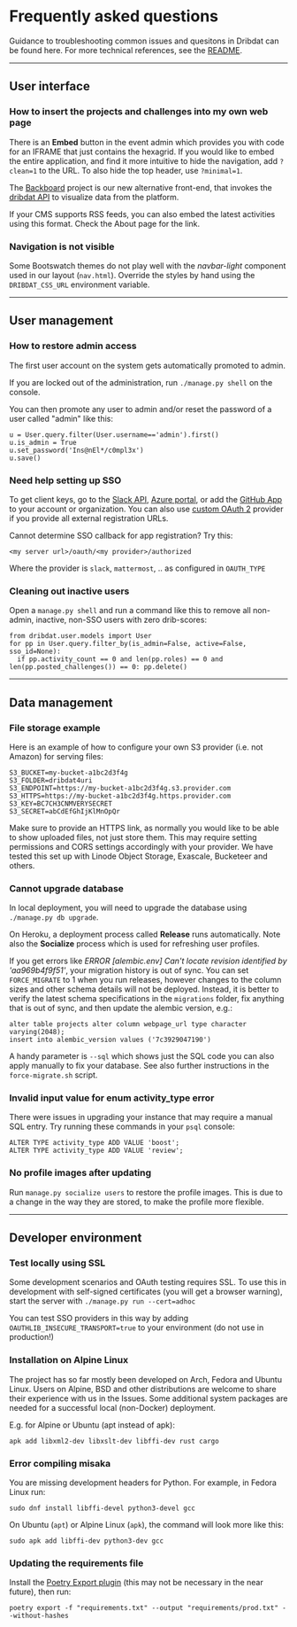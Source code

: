 # Frequently asked questions

Guidance to troubleshooting common issues and quesitons in Dribdat can be found here.
For more technical references, see the [README](https://codeberg.org/dribdat/dribdat#dribdat).

---

## User interface

### How to insert the projects and challenges into my own web page

There is an **Embed** button in the event admin which provides you with code for an IFRAME that just contains the hexagrid. If you would like to embed the entire application, and find it more intuitive to hide the navigation, add `?clean=1` to the URL. To also hide the top header, use `?minimal=1`.

The [Backboard](https://codeberg.org/dribdat/backboard) project is our new alternative front-end, that invokes the [dribdat API](#API) to visualize data from the platform.

If your CMS supports RSS feeds, you can also embed the latest activities using this format. Check the About page for the link.

### Navigation is not visible

Some Bootswatch themes do not play well with the *navbar-light* component used in our layout (`nav.html`). Override the styles by hand using the `DRIBDAT_CSS_URL` environment variable.

---

## User management

### How to restore admin access

The first user account on the system gets automatically promoted to admin.

If you are locked out of the administration, run `./manage.py shell` on the console.

You can then promote any user to admin and/or reset the password of a user called "admin" like this:

```
u = User.query.filter(User.username=='admin').first()
u.is_admin = True
u.set_password('Ins@nEl*/c0mpl3x')
u.save()
```

### Need help setting up SSO

To get client keys, go to the [Slack API](https://api.slack.com/apps/), [Azure portal](https://portal.azure.com/#blade/Microsoft_AAD_RegisteredApps/ApplicationsListBlade), or add the [GitHub App](https://github.com/apps/dribdat) to your account or organization. You can also use [custom OAuth 2](https://flask-dance.readthedocs.io/en/latest/providers.html#custom) provider if you provide all external registration URLs.

Cannot determine SSO callback for app registration? Try this:

`<my server url>/oauth/<my provider>/authorized`

Where the provider is `slack`, `mattermost`, .. as configured in `OAUTH_TYPE`

### Cleaning out inactive users

Open a `manage.py shell` and run a command like this to remove all non-admin, inactive, non-SSO users with zero drib-scores:

```
from dribdat.user.models import User
for pp in User.query.filter_by(is_admin=False, active=False, sso_id=None):
  if pp.activity_count == 0 and len(pp.roles) == 0 and len(pp.posted_challenges()) == 0: pp.delete()
```

---

## Data management

### File storage example

Here is an example of how to configure your own S3 provider (i.e. not Amazon) for serving files:

```
S3_BUCKET=my-bucket-a1bc2d3f4g
S3_FOLDER=dribdat4uri
S3_ENDPOINT=https://my-bucket-a1bc2d3f4g.s3.provider.com
S3_HTTPS=https://my-bucket-a1bc2d3f4g.https.provider.com
S3_KEY=BC7CH3CNMVERYSECRET
S3_SECRET=abCdEfGhIjKlMnOpQr
```

Make sure to provide an HTTPS link, as normally you would like to be able to show uploaded files, not just store them. This may require setting permissions and CORS settings accordingly with your provider. We have tested this set up with Linode Object Storage, Exascale, Bucketeer and others.

### Cannot upgrade database

In local deployment, you will need to upgrade the database using `./manage.py db upgrade`.

On Heroku, a deployment process called **Release** runs automatically. Note also the **Socialize** process which is used for refreshing user profiles.

If you get errors like *ERROR [alembic.env] Can't locate revision identified by 'aa969b4f9f51'*, your migration history is out of sync. You can set `FORCE_MIGRATE` to 1 when you run releases, however changes to the column sizes and other schema details will not be deployed. Instead, it is better to verify the latest schema specifications in the `migrations` folder, fix anything that is out of sync, and then update the alembic version, e.g.:

```
alter table projects alter column webpage_url type character varying(2048);
insert into alembic_version values ('7c3929047190')
```

A handy parameter is `--sql` which shows just the SQL code you can also apply manually to fix your database. See also further instructions in the `force-migrate.sh` script.

### Invalid input value for enum activity_type error

There were issues in upgrading your instance that may require a manual SQL entry. Try running these commands in your `psql` console:

```
ALTER TYPE activity_type ADD VALUE 'boost';
ALTER TYPE activity_type ADD VALUE 'review';
```

### No profile images after updating

Run `manage.py socialize users` to restore the profile images. This is due to a change in the way they are stored, to make the profile more flexible.

---

## Developer environment

### Test locally using SSL

Some development scenarios and OAuth testing requires SSL. To use this in development with self-signed certificates (you will get a browser warning), start the server with `./manage.py run --cert=adhoc`

You can test SSO providers in this way by adding `OAUTHLIB_INSECURE_TRANSPORT=true` to your environment (do not use in production!)

### Installation on Alpine Linux

The project has so far mostly been developed on Arch, Fedora and Ubuntu Linux. Users on Alpine, BSD and other distributions are welcome to share their experience with us in the Issues. Some additional system packages are needed for a successful local (non-Docker) deployment.

E.g. for Alpine or Ubuntu (apt instead of apk):

```
apk add libxml2-dev libxslt-dev libffi-dev rust cargo
```

### Error compiling misaka

You are missing development headers for Python. For example, in Fedora Linux run:

```
sudo dnf install libffi-devel python3-devel gcc
```

On Ubuntu (`apt`) or Alpine Linux (`apk`), the command will look more like this:

```
sudo apk add libffi-dev python3-dev gcc
```

### Updating the requirements file

Install the [Poetry Export plugin](https://github.com/python-poetry/poetry-plugin-export) (this may not be necessary in the near future), then run:

`poetry export -f "requirements.txt" --output "requirements/prod.txt" --without-hashes`
